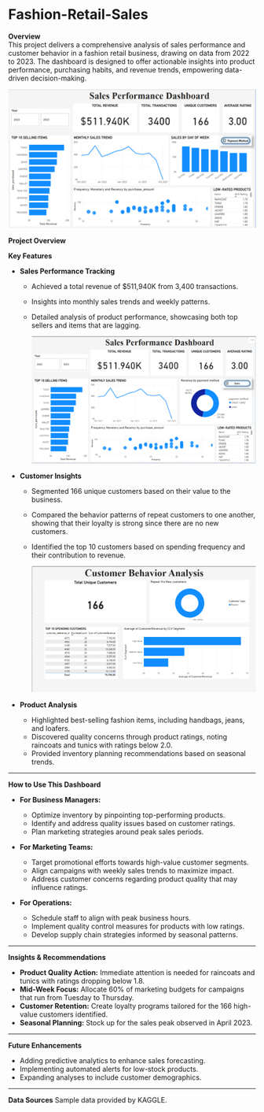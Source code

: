 # Fashion-Retail-Sales


**Overview**  
This project delivers a comprehensive analysis of sales performance and customer behavior in a fashion retail business, drawing on data from 2022 to 2023. The dashboard is designed to offer actionable insights into product performance, purchasing habits, and revenue trends, empowering data-driven decision-making.

![Project_Overview](/Dashboard/Sales_Performance_Dashboard1.png)  

**Project Overview**

**Key Features**  
- **Sales Performance Tracking**
  - Achieved a total revenue of $511,940K from 3,400 transactions.
  - Insights into monthly sales trends and weekly patterns.
  - Detailed analysis of product performance, showcasing both top sellers and items that are lagging.
 
    ![Sales_performance](/Dashboard/Sales_Performance_dashboard2.png)

- **Customer Insights**
  - Segmented 166 unique customers based on their value to the business.
  - Compared the behavior patterns of repeat customers to one another, showing that their loyalty is strong since there are       no new customers.
  - Identified the top 10 customers based on spending frequency and their contribution to revenue.

       ![customer_metrics](/Dashboard/Customer_Behaviour_Analysis.png)  

- **Product Analysis**
  - Highlighted best-selling fashion items, including handbags, jeans, and loafers.
  - Discovered quality concerns through product ratings, noting raincoats and tunics with ratings below 2.0.
  - Provided inventory planning recommendations based on seasonal trends.

---


**How to Use This Dashboard**

- **For Business Managers:**
  - Optimize inventory by pinpointing top-performing products.
  - Identify and address quality issues based on customer ratings.
  - Plan marketing strategies around peak sales periods.

- **For Marketing Teams:**
  - Target promotional efforts towards high-value customer segments.
  - Align campaigns with weekly sales trends to maximize impact.
  - Address customer concerns regarding product quality that may influence ratings.

- **For Operations:**
  - Schedule staff to align with peak business hours.
  - Implement quality control measures for products with low ratings.
  - Develop supply chain strategies informed by seasonal patterns.

---

**Insights & Recommendations**  
- **Product Quality Action:** Immediate attention is needed for raincoats and tunics with ratings dropping below 1.8.
- **Mid-Week Focus:** Allocate 60% of marketing budgets for campaigns that run from Tuesday to Thursday.
- **Customer Retention:** Create loyalty programs tailored for the 166 high-value customers identified.
- **Seasonal Planning:** Stock up for the sales peak observed in April 2023.

---

**Future Enhancements**
- Adding predictive analytics to enhance sales forecasting.
- Implementing automated alerts for low-stock products.
- Expanding analyses to include customer demographics.

---

**Data Sources**
Sample data provided by KAGGLE.
